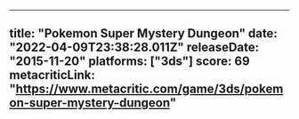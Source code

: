 
---
title: "Pokemon Super Mystery Dungeon"
date: "2022-04-09T23:38:28.011Z"
releaseDate: "2015-11-20"
platforms: ["3ds"]
score: 69
metacriticLink: "https://www.metacritic.com/game/3ds/pokemon-super-mystery-dungeon"
---
